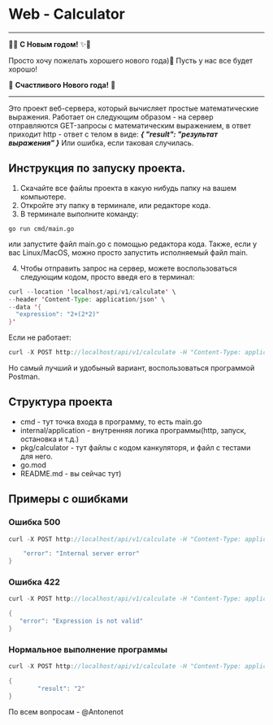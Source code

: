 # Web - Calculator
---

🎄✨ **С Новым годом!** ✨🎄  

Просто хочу пожелать хорошего нового года)🌟 
Пусть у нас все будет хорошо! 

🥂 **Счастливого Нового года!** 🥂  

---
Это проект веб-сервера, который вычисляет простые математические выражения.
Работает он следующим образом - на сервер отправляются GET-запросы с математическим
выражением, в ответ приходит http - ответ с телом в виде:
___{
    "result": "результат выражения"
}___
Или ошибка, если таковая случилась.

## Инструкция по запуску проекта.

1.  Скачайте все файлы проекта в какую нибудь папку на вашем компьютере.
2.  Откройте эту папку в терминале, или редакторе кода.
3.  В терминале выполните команду: 
```
go run cmd/main.go
```
или запустите файл main.go с помощью редактора кода.
Также, если у вас Linux/MacOS, можно просто запустить исполняемый файл main.

4. Чтобы отправить запрос на сервер, можете воспользоваться следующим кодом,
просто введя его в терминал:

```java
curl --location 'localhost/api/v1/calculate' \
--header 'Content-Type: application/json' \
--data '{
  "expression": "2+(2*2)"
}'
```
Если не работает:

```java
curl -X POST http://localhost/api/v1/calculate -H "Content-Type: application/json" -d "{\"expression\": \"1+1\"}"
```

Но самый лучший и удобыный вариант, воспользоваться программой Postman.

## Структура проекта

* cmd - тут точка входа в программу, то есть main.go
* internal/application - внутренняя логика программы(http, запуск, остановка и т.д.)
* pkg/calculator - тут файлы с кодом канкуляторя, и файл с тестами для него.
* go.mod
* README.md - вы сейчас тут)

## Примеры с ошибками

### Ошибка 500 
```java
curl -X POST http://localhost/api/v1/calculate -H "Content-Type: application/json" -d "{\"expression\": \"1+1"
```   


```java {
    "error": "Internal server error"
}
```

### Ошибка 422 

 ```java 
 curl -X POST http://localhost/api/v1/calculate -H "Content-Type: application/json" -d "{\"expression\": \"sd1\"}"
 ```


 ```java
{
    "error": "Expression is not valid"
} 
```

### Нормальное выполнение программы

```java
curl -X POST http://localhost/api/v1/calculate -H "Content-Type: application/json" -d "{\"expression\": \"1+1\"}"
```
```java
{
        "result": "2"
}                                  
```
По всем вопросам - @Antonenot